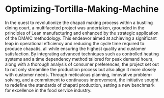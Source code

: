 # Optimizing-Tortilla-Making-Machine

In the quest to revolutionize the chapati making process within a bustling dining court, a multifaceted project was undertaken, grounded in the principles of Lean manufacturing and enhanced by the strategic application of the DMAIC methodology. This endeavor aimed at achieving a significant leap in operational efficiency and reducing the cycle time required to produce chapatis, all while ensuring the highest quality and customer satisfaction. By integrating advanced techniques such as controlled heating systems and a time dependency method tailored for peak demand hours, along with a thorough analysis of consumer preferences, the project set out to not only streamline the production process but also align it more closely with customer needs. Through meticulous planning, innovative problem-solving, and a commitment to continuous improvement, the initiative sought to redefine the standards of chapati production, setting a new benchmark for excellence in the food service industry.

